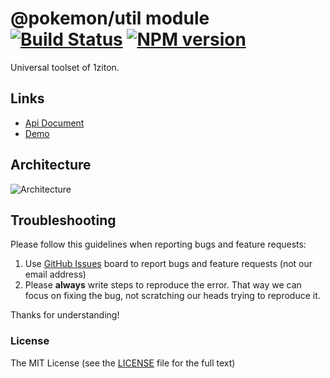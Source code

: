 # @pokemon/util module [![Build Status](https://img.shields.io/travis/1ziton/pokemon/master.svg?style=flat-square)](https://travis-ci.org/1ziton/pokemon) [![NPM version](https://img.shields.io/npm/v/@pokemon/util.svg?style=flat-square)](https://www.npmjs.com/package/@pokemon/util)

Universal toolset of 1ziton.

## Links

- [Api Document](https://1ziton.com/util)
- [Demo](//1ziton.github.io/1ziton/)

## Architecture

![Architecture](https://raw.githubusercontent.com/1ziton/pokemon/master/_screenshot/architecture.png)

## Troubleshooting

Please follow this guidelines when reporting bugs and feature requests:

1. Use [GitHub Issues](https://github.com/1ziton/pokemon/issues) board to report bugs and feature requests (not our email address)
2. Please **always** write steps to reproduce the error. That way we can focus on fixing the bug, not scratching our heads trying to reproduce it.

Thanks for understanding!

### License

The MIT License (see the [LICENSE](https://github.com/1ziton/pokemon/blob/master/LICENSE) file for the full text)
